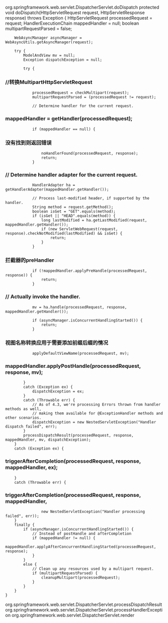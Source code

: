 org.springframework.web.servlet.DispatcherServlet.doDispatch
protected void doDispatch(HttpServletRequest request, HttpServletResponse response) throws Exception {
		HttpServletRequest processedRequest = request;
		HandlerExecutionChain mappedHandler = null;
		boolean multipartRequestParsed = false;

		WebAsyncManager asyncManager = WebAsyncUtils.getAsyncManager(request);

		try {
			ModelAndView mv = null;
			Exception dispatchException = null;

			try {
###			//转换MultipartHttpServletRequest
				processedRequest = checkMultipart(request);
				multipartRequestParsed = (processedRequest != request);

				// Determine handler for the current request.
###				mappedHandler = getHandler(processedRequest);
				if (mappedHandler == null) {
###				没有找到则返回错误
					noHandlerFound(processedRequest, response);
					return;
				}

###				// Determine handler adapter for the current request.
				HandlerAdapter ha = getHandlerAdapter(mappedHandler.getHandler());

				// Process last-modified header, if supported by the handler.
				String method = request.getMethod();
				boolean isGet = "GET".equals(method);
				if (isGet || "HEAD".equals(method)) {
					long lastModified = ha.getLastModified(request, mappedHandler.getHandler());
					if (new ServletWebRequest(request, response).checkNotModified(lastModified) && isGet) {
						return;
					}
				}
###             拦截器的preHandler
				if (!mappedHandler.applyPreHandle(processedRequest, response)) {
					return;
				}

###				// Actually invoke the handler.
				mv = ha.handle(processedRequest, response, mappedHandler.getHandler());

				if (asyncManager.isConcurrentHandlingStarted()) {
					return;
				}
###             视图名称转换应用于需要添加前缀后缀的情况
				applyDefaultViewName(processedRequest, mv);
###				mappedHandler.applyPostHandle(processedRequest, response, mv);
			}
			catch (Exception ex) {
				dispatchException = ex;
			}
			catch (Throwable err) {
				// As of 4.3, we're processing Errors thrown from handler methods as well,
				// making them available for @ExceptionHandler methods and other scenarios.
				dispatchException = new NestedServletException("Handler dispatch failed", err);
			}
			processDispatchResult(processedRequest, response, mappedHandler, mv, dispatchException);
		}
		catch (Exception ex) {
###			triggerAfterCompletion(processedRequest, response, mappedHandler, ex);
		}
		catch (Throwable err) {
###			triggerAfterCompletion(processedRequest, response, mappedHandler,
					new NestedServletException("Handler processing failed", err));
		}
		finally {
			if (asyncManager.isConcurrentHandlingStarted()) {
				// Instead of postHandle and afterCompletion
				if (mappedHandler != null) {
					mappedHandler.applyAfterConcurrentHandlingStarted(processedRequest, response);
				}
			}
			else {
				// Clean up any resources used by a multipart request.
				if (multipartRequestParsed) {
					cleanupMultipart(processedRequest);
				}
			}
		}
	}
	
org.springframework.web.servlet.DispatcherServlet.processDispatchResult
org.springframework.web.servlet.DispatcherServlet.processHandlerException
org.springframework.web.servlet.DispatcherServlet.render